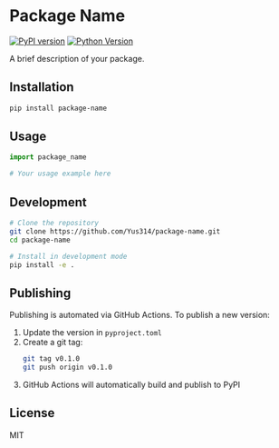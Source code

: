 # Package Name

[![PyPI version](https://badge.fury.io/py/package-name.svg)](https://badge.fury.io/py/package-name)
[![Python Version](https://img.shields.io/pypi/pyversions/package-name.svg)](https://pypi.org/project/package-name/)

A brief description of your package.

## Installation

```bash
pip install package-name
```

## Usage

```python
import package_name

# Your usage example here
```

## Development

```bash
# Clone the repository
git clone https://github.com/Yus314/package-name.git
cd package-name

# Install in development mode
pip install -e .
```

## Publishing

Publishing is automated via GitHub Actions. To publish a new version:

1. Update the version in `pyproject.toml`
2. Create a git tag:
   ```bash
   git tag v0.1.0
   git push origin v0.1.0
   ```
3. GitHub Actions will automatically build and publish to PyPI

## License

MIT